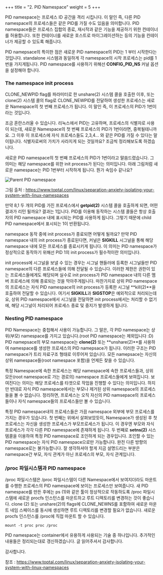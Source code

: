 +++
title = "2. PID Namespace"
weight = 5
+++

PID namespace는 프로세스 ID 공간을 격리 시킵니다. 이 말인 즉, 다른 PID namespace의 프로세스들은 같은 PID를 가질 수도 있음을 의미합니다. PID namespace들은 프로세스 집합의 종료, 재시작과 같은 기능을 제공하기 위한 컨테이너를 허용합니다. 또한 컨테이너를 새로운 호스트로 마이그레이션하는 등의 기능을 컨테이너가 제공할 수 있도록 해줍니다.

PID namepsace의 특이한 점은 새로운 PID namespace의 PID는 1 부터 시작한다는 것입니다. standalone 시스템과 동일하게 각 namespace의 시작 프로세스는 pid를 1번을 가지게됩니다. PID namespace를 사용하기 위해선 **CONFIG_PID_NS** 커널 옵션을 설정해야 합니다.


### The namespace init process

CLONE_NEWPID flag를 파라미터로 한 unshare(2) 시스템 콜을 호출한 이후, 또는 clone(2) 시스템 콜의 flag로 CLONE_NEWPID를 전달하여 생성한 프로세스는 새로운 Namespace의 첫 번째 프로세스가 됩니다. 이 말인 즉, 이 프로세스의 PID가 1번이라는 것입니다.

조금 혼란스러울 수 있습니다. 리눅스에서 PID는 고유하며, 프로세스의 식별자로 사용이 되는데, 새로운 Namespace의 첫 번째 프로세스의 PID가 1번이라면, 중복될테니까요. 그 이후 이 프로세스에 자식 프로세스들도 2,3,4... 와 같은 PID를 가질 수 있다는 말이됩니다. 식별자로써의 가치가 사라지게 되는 것일까요? 조금씩 정리해보도록 하겠습니다.

새로운 PID namespace의 첫 번째 프로세스의 PID가 1번이라고 말씀드렸습니다. 그 의미는 해당 namespace를 위한 init process가 된다는 의미입니다. 아래 그림처럼 새로운 namespace는 PID 1번부터 시작하게 됩니다. 뭔가 속임수 같나요?

![Parent PID namespace](https://uploads.toptal.io/blog/image/674/toptal-blog-image-1416487554032.png)

그림 출처 : https://www.toptal.com/linux/separation-anxiety-isolating-your-system-with-linux-namespaces

만약 8,1 두 개의 PID를 가진 프로세스에서 **getpid(2)** 시스템 콜을 호출하게 되면, 어떤 결과가 리턴 될까요? 결과는 1입니다. PID를 이용해 동작하는 시스템 콜들은 항상 호출자의 PID namespace 내에 표시되는 PID를 사용하게 됩니다. 그렇기 때문에 child PID namespace에서 표시되는 1이 반환됩니다.

namespace 동작 중에 init process가 종료되면 어떻게 될까요? 만약 PID namespace 내의 init process가 종료된다면, 커널은 **SIGKILL** 시그널을 통해 해당 namespace 내에 모든 프로세스를 종료시키게 됩니다. 이 의미는 PID namespace가 정상적으로 동작하기 위해선 PID 1의 init process가 필수적이란 의미입니다.

init process에 시그널을 보낼 수 있는 경우는 시그널 핸들러에 등록한 시그널들만 PID namespace의 다른 프로세스들에 의해 전달될 수 있습니다. 이러한 제한은 권한이 있는 프로세스들에게도 해당되며 실수로 init process가 PID namespace 내의 다른 멤버 프로세스에 의해 종료되는 것을 막아주게됩니다. 마찬가지로 상위 PID namespace의 프로세스는 자식 PID namespace의 init process가 등록한 시그널 **kill(2)**을 호출하여 전달할 수 있습니다. 여기서 **SIGKILL**과 **SIGSTOP**은 예외적으로 처리되는데요, 상위 PID namespace에서 시그널을 전달하면 init process에서는 처리할 수 없기에, 해당 시그널이 처리되어 프로세스 종료 및 중지가 발생하게 됩니다.


### Nesting PID namespace
PID Namespace는 중첩해서 사용이 가능합니다. 그 말은, 각 PID namespace는 상위(부모) namespace를 가지고 있습니다.(root PID namespace는 제외입니다 :D) PID namepsace의 부모 namespace는 **clone(2)** 또는 **unshare(2)**를 사용하여 namespace를 생성한 프로세스의 PID namepsace가 됩니다. 이러한 구조는 PID namespace가 트리 자료구조 형태로 이루어져 있습니다. 모든 namepsace는 자신의 상위 namespace들(root namespace 포함)을 언제든 찾을 수 있습니다.

특정 Namespace에 속한 프로세스는 해당 namespace에 속한 프로세스들과, 상위 모든(root namespace로 가는 경로의) namespace 프로세스들에게 보여집니다. 보여진다는 의미는 해당 프로세스를 타겟으로 작업을 진행할 수 있다는 의미입니다. 하지만 반대로 자식 PID namespace에서는 부모나 제거된 상위 namespace의 프로세스들을 볼 수 없습니다. 정리하면, 프로세스는 오직 자신의 PID namsepace의 프로세스들이나 자식 namespace들의 프로세스들만 볼 수 있습니다.

특정 PID namespace내의 프로세스들은 가끔 namespace 외부에 부모 프로세스를 가지는 경우가 있습니다. 첫 번째는 위에서 살펴보았듯이, Namespace가 생성된 후 첫 프로세스는 자신을 생성한 프로세스가 부모프로세스가 됩니다. 이 경우엔 부모와 자식 프로세스가 각각 다른 PID namespace에 존재하게 됩니다. 두 번째로 **setns(2)** 시스템콜을 이용하여 특정 PID namespace로 조인하게 되는 경우입니다. 조인할 수 있는 PID namespace는 자식 PID namespace으로만 가능합니다. 완전 다른 방향의 namespace로는 불가능합니다. 잘 생각하셔야 할게 지금 설명드리는 부분은 namespace간 부모, 자식 관계가 아닌 프로세스의 부모, 자식 관계입니다.


### /proc 파일시스템과 PID namespace

/proc 파일시스템은 /proc 파일시스템이 다른 Namespace에서 보여지더라도 마운트를 수행한 프로세스의 PID namespace에 보이는 프로세스만 보여줍니다. 새 PID namespace를 만든 후에는 ps (1)와 같은 툴이 정상적으로 작동하도록 /proc 파일시스템에 새로운 procfs 인스턴스를 마운트하고 루트 디렉토리를 변경하는 것이 좋습니다. clone (2) 또는 unshare(2)의 flags에 CLONE_NEWNS를 포함하여 새로운 마운트 네임 스페이스를 동시에 생성하면 루트 디렉토리를 변경할 필요가 없습니다. 새로운 procfs 인스턴스를 /proc에 직접 마운트 할 수 있습니다.

```shell
mount -t proc proc /proc
```

PID namespace는 container에서 유용하게 사용되는 기술 중 하나입니다. 추가적인 내용들은 정리되는대로 갱신하겠습니다. 글 읽어주셔서 감사합니다.

감사합니다.

참조 :
https://www.toptal.com/linux/separation-anxiety-isolating-your-system-with-linux-namespaces
